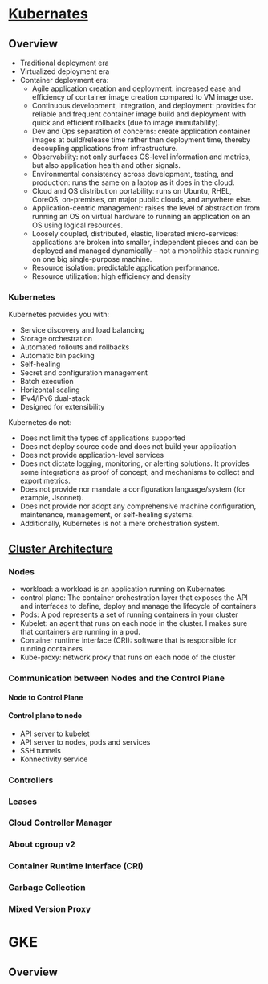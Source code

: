 # [Kubernates](https://kubernetes.io/docs/concepts/overview/)

## Overview

- Traditional deployment era
- Virtualized deployment era
- Container deployment era:
    - Agile application creation and deployment: increased ease and efficiency of container image creation compared to
      VM image use.
    - Continuous development, integration, and deployment: provides for reliable and frequent container image build and
      deployment with quick and efficient rollbacks (due to image immutability).
    - Dev and Ops separation of concerns: create application container images at build/release time rather than
      deployment time, thereby decoupling applications from infrastructure.
    - Observability: not only surfaces OS-level information and metrics, but also application health and other signals.
    - Environmental consistency across development, testing, and production: runs the same on a laptop as it does in the
      cloud.
    - Cloud and OS distribution portability: runs on Ubuntu, RHEL, CoreOS, on-premises, on major public clouds, and
      anywhere else.
    - Application-centric management: raises the level of abstraction from running an OS on virtual hardware to running
      an application on an OS using logical resources.
    - Loosely coupled, distributed, elastic, liberated micro-services: applications are broken into smaller, independent
      pieces and can be deployed and managed dynamically – not a monolithic stack running on one big single-purpose
      machine.
    - Resource isolation: predictable application performance.
    - Resource utilization: high efficiency and density

### Kubernetes

Kubernetes provides you with:

- Service discovery and load balancing
- Storage orchestration
- Automated rollouts and rollbacks
- Automatic bin packing
- Self-healing
- Secret and configuration management
- Batch execution
- Horizontal scaling
- IPv4/IPv6 dual-stack
- Designed for extensibility

Kubernetes do not:

- Does not limit the types of applications supported
- Does not deploy source code and does not build your application
- Does not provide application-level services
- Does not dictate logging, monitoring, or alerting solutions. It provides some integrations as proof of concept, and
  mechanisms to collect and export metrics.
- Does not provide nor mandate a configuration language/system (for example, Jsonnet).
- Does not provide nor adopt any comprehensive machine configuration, maintenance, management, or self-healing systems.
- Additionally, Kubernetes is not a mere orchestration system.

## [Cluster Architecture](https://kubernetes.io/docs/concepts/architecture/)

### Nodes

- workload: a workload is an application running on Kubernates
- control plane: The container orchestration layer that exposes the API and interfaces to define, deploy and manage the
  lifecycle of containers
- Pods: A pod represents a set of running containers in your cluster
- Kubelet: an agent that runs on each node in the cluster. I makes sure that containers are running in a pod.
- Container runtime interface (CRI): software that is responsible for running containers
- Kube-proxy: network proxy that runs on each node of the cluster

### Communication between Nodes and the Control Plane

#### Node to Control Plane

#### Control plane to node
- API server to kubelet
- API server to nodes, pods and services
- SSH tunnels
- Konnectivity service

### Controllers

### Leases

### Cloud Controller Manager

### About cgroup v2

### Container Runtime Interface (CRI)

### Garbage Collection

### Mixed Version Proxy

# GKE
## Overview